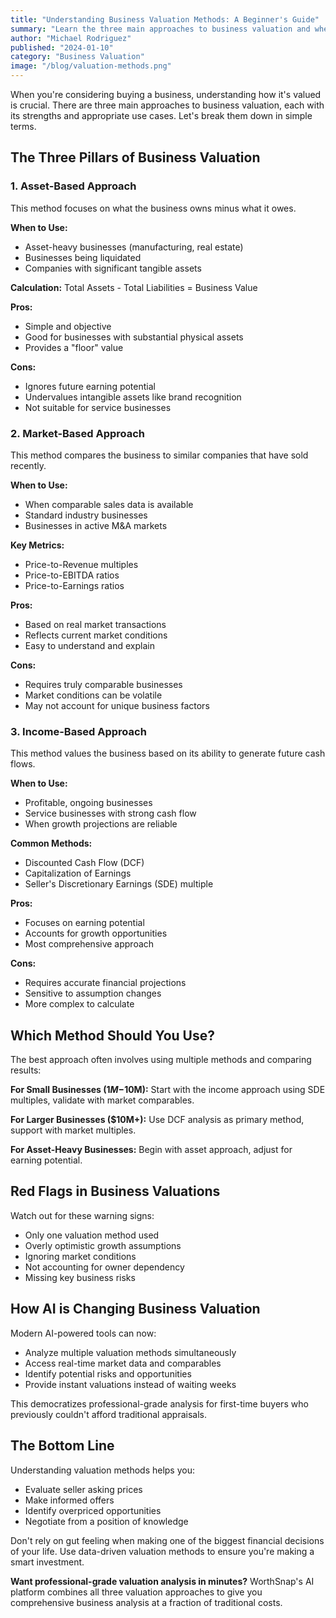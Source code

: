 ```yaml
---
title: "Understanding Business Valuation Methods: A Beginner's Guide"
summary: "Learn the three main approaches to business valuation and when to use each method for accurate business assessment."
author: "Michael Rodriguez"
published: "2024-01-10"
category: "Business Valuation"
image: "/blog/valuation-methods.png"
---
```


When you're considering buying a business, understanding how it's valued is crucial. There are three main approaches to business valuation, each with its strengths and appropriate use cases. Let's break them down in simple terms.

## The Three Pillars of Business Valuation

### 1. Asset-Based Approach

This method focuses on what the business owns minus what it owes.

**When to Use:**
- Asset-heavy businesses (manufacturing, real estate)
- Businesses being liquidated
- Companies with significant tangible assets

**Calculation:**
Total Assets - Total Liabilities = Business Value

**Pros:**
- Simple and objective
- Good for businesses with substantial physical assets
- Provides a "floor" value

**Cons:**
- Ignores future earning potential
- Undervalues intangible assets like brand recognition
- Not suitable for service businesses

### 2. Market-Based Approach

This method compares the business to similar companies that have sold recently.

**When to Use:**
- When comparable sales data is available
- Standard industry businesses
- Businesses in active M&A markets

**Key Metrics:**
- Price-to-Revenue multiples
- Price-to-EBITDA ratios  
- Price-to-Earnings ratios

**Pros:**
- Based on real market transactions
- Reflects current market conditions
- Easy to understand and explain

**Cons:**
- Requires truly comparable businesses
- Market conditions can be volatile
- May not account for unique business factors

### 3. Income-Based Approach

This method values the business based on its ability to generate future cash flows.

**When to Use:**
- Profitable, ongoing businesses
- Service businesses with strong cash flow
- When growth projections are reliable

**Common Methods:**
- Discounted Cash Flow (DCF)
- Capitalization of Earnings
- Seller's Discretionary Earnings (SDE) multiple

**Pros:**
- Focuses on earning potential
- Accounts for growth opportunities
- Most comprehensive approach

**Cons:**
- Requires accurate financial projections
- Sensitive to assumption changes
- More complex to calculate

## Which Method Should You Use?

The best approach often involves using multiple methods and comparing results:

**For Small Businesses ($1M-$10M):** Start with the income approach using SDE multiples, validate with market comparables.

**For Larger Businesses ($10M+):** Use DCF analysis as primary method, support with market multiples.

**For Asset-Heavy Businesses:** Begin with asset approach, adjust for earning potential.

## Red Flags in Business Valuations

Watch out for these warning signs:

- Only one valuation method used
- Overly optimistic growth assumptions
- Ignoring market conditions
- Not accounting for owner dependency
- Missing key business risks

## How AI is Changing Business Valuation

Modern AI-powered tools can now:

- Analyze multiple valuation methods simultaneously
- Access real-time market data and comparables
- Identify potential risks and opportunities
- Provide instant valuations instead of waiting weeks

This democratizes professional-grade analysis for first-time buyers who previously couldn't afford traditional appraisals.

## The Bottom Line

Understanding valuation methods helps you:

- Evaluate seller asking prices
- Make informed offers
- Identify overpriced opportunities
- Negotiate from a position of knowledge

Don't rely on gut feeling when making one of the biggest financial decisions of your life. Use data-driven valuation methods to ensure you're making a smart investment.

**Want professional-grade valuation analysis in minutes?** WorthSnap's AI platform combines all three valuation approaches to give you comprehensive business analysis at a fraction of traditional costs.